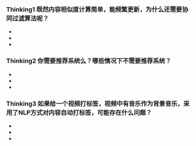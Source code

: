### Thinking1 既然内容相似度计算简单，能频繁更新，为什么还需要协同过滤算法呢？
- 
- 
- 




### Thinking2 你需要推荐系统么？哪些情况下不需要推荐系统？
- 
- 
- 







### Thinking3 如果给一个视频打标签，视频中有音乐作为背景音乐，采用了NLP方式对内容自动打标签，可能存在什么问题？
-
-
-
